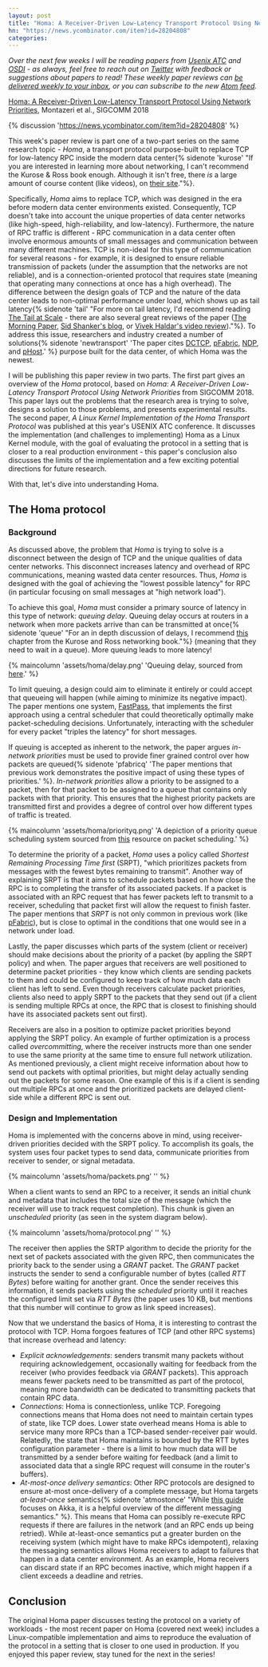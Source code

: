 ```yaml
---
layout: post
title: "Homa: A Receiver-Driven Low-Latency Transport Protocol Using Network Priorities, Part I"
hn: "https://news.ycombinator.com/item?id=28204808"
categories:
---
```

_Over the next few weeks I will be reading papers from [Usenix ATC](https://www.usenix.org/conference/atc21) and [OSDI](https://www.usenix.org/conference/osdi21) - as always, feel free to reach out on [Twitter](https://twitter.com/micahlerner) with feedback or suggestions about papers to read! These weekly paper reviews can [be delivered weekly to your inbox](https://newsletter.micahlerner.com/), or you can subscribe to the new [Atom feed](https://www.micahlerner.com/feed.xml)._

[Homa: A Receiver-Driven Low-Latency Transport Protocol Using Network Priorities](https://people.csail.mit.edu/alizadeh/papers/homa-sigcomm18.pdf), Montazeri et al., SIGCOMM 2018

{% discussion 'https://news.ycombinator.com/item?id=28204808' %}

This week's paper review is part one of a two-part series on the same research topic - _Homa_, a transport protocol purpose-built to replace TCP for low-latency RPC inside the modern data center{% sidenote 'kurose' "If you are interested in learning more about networking, I can't recommend the Kurose & Ross book enough. Although it isn't free, there _is_ a large amount of course content (like videos), on [their site](https://gaia.cs.umass.edu/kurose_ross/online_lectures.htm)."%}. 

Specifically, _Homa_ aims to replace TCP, which was designed in the era before modern data center environments existed. Consequently, TCP doesn't take into account the unique properties of data center networks (like high-speed, high-reliability, and low-latency). Furthermore, the nature of RPC traffic is different - RPC communication in a data center often involve enormous amounts of small messages and communication between many different machines. TCP is non-ideal for this type of communication for several reasons - for example, it is designed to ensure reliable transmission of packets (under the assumption that the networks are not reliable), and is a connection-oriented protocol that requires state (meaning that operating many connections at once has a high overhead). The difference between the design goals of TCP and the nature of the data center leads to non-optimal performance under load, which shows up as tail latency{% sidenote 'tail' "For more on tail latency, I'd recommend reading [The Tail at Scale](https://cacm.acm.org/magazines/2013/2/160173-the-tail-at-scale/fulltext) - there are also several great reviews of the paper ([The Morning Paper](https://blog.acolyer.org/2015/01/15/the-tail-at-scale/), [Sid Shanker's blog](https://squidarth.com/article/systems/2020/02/29/tail-at-scale.html), or [Vivek Haldar's video review](https://www.youtube.com/watch?v=1Qxnrf2pW10))."%}. To address this issue, researchers and industry created a number of solutions{% sidenote 'newtransport' 'The paper cites [DCTCP](https://dl.acm.org/doi/abs/10.1145/1851182.1851192), [pFabric](https://dl.acm.org/doi/abs/10.1145/2534169.2486031), [NDP](https://dl.acm.org/doi/abs/10.1145/3098822.3098825), and [pHost](https://dl.acm.org/doi/abs/10.1145/2716281.2836086).' %} purpose built for the data center, of which Homa was the newest.

I will be publishing this paper review in two parts. The first part gives an overview of the _Homa_ protocol, based on _Homa: A Receiver-Driven Low-Latency Transport Protocol Using Network Priorities_ from SIGCOMM 2018. This paper lays out the problems that the research area is trying to solve, designs a solution to those problems, and presents experimental results. The second paper, _A Linux Kernel Implementation of the Homa Transport Protocol_ was published at this year's USENIX ATC conference. It discusses the implementation (and challenges to implementing) Homa as a Linux Kernel module, with the goal of evaluating the protocol in a setting that is closer to a real production environment - this paper's conclusion also discusses the limits of the implementation and a few exciting potential directions for future research.

With that, let's dive into understanding Homa.

## The Homa protocol

### Background

As discussed above, the problem that _Homa_ is trying to solve is a disconnect between the design of TCP and the unique qualities of data center networks. This disconnect increases latency and overhead of RPC communications, meaning wasted data center resources. Thus, _Homa_ is designed with the goal of achieving the "lowest possible latency" for RPC (in particular focusing on small messages at "high network load").

To achieve this goal, _Homa_ must consider a primary source of latency in this type of network: _queuing delay_. Queuing delay occurs at routers in a network when more packets arrive than can be transmitted at once{% sidenote 'queue' "For an in depth discussion of delays, I recommend [this](https://archive.is/20130114163812/http://59.67.152.66:8000/newenglish/delay.htm) chapter from the Kurose and Ross networking book."%} (meaning that they need to wait in a queue). More queuing leads to more latency!

{% maincolumn 'assets/homa/delay.png' 'Queuing delay, sourced from [here](http://www.cs.toronto.edu/~marbach/COURSES/CSC358_F19/delay.pdf).' %}

To limit queuing, a design could aim to eliminate it entirely or could accept that queueing will happen (while aiming to minimize its negative impact). The paper mentions one system, [FastPass](http://fastpass.mit.edu/Fastpass-SIGCOMM14-Perry.pdf), that implements the first approach using a central scheduler that could theoretically optimally make packet-scheduling decisions. Unfortunately, interacting with the scheduler for every packet "triples the latency" for short messages.

If queuing is accepted as inherent to the network, the paper argues _in-network priorities_ must be used to provide finer grained control over how packets are queued{% sidenote 'pfabricq' 'The paper mentions that previous work demonstrates the positive impact of using these types of priorities.' %}. _In-network priorities_ allow a priority to be assigned to a packet, then for that packet to be assigned to a queue that contains only packets with that priority. This ensures that the highest priority packets are transmitted first and provides a degree of control over how different types of traffic is treated.

{% maincolumn 'assets/homa/priorityq.png' 'A depiction of a priority queue scheduling system sourced from [this](http://www2.ic.uff.br/~michael/kr1999/6-multimedia/6_06-scheduling_and_policing.htm) resource on packet scheduling.' %}

To determine the priority of a packet, _Homa_ uses a policy called _Shortest Remaining Processing Time first_ (SRPT), "which prioritizes packets from messages with the fewest bytes remaining to transmit". Another way of explaining SRPT is that it aims to schedule packets based on how close the RPC is to completing the transfer of its associated packets. If a packet is associated with an RPC request that has fewer packets left to transmit to a receiver, scheduling that packet first will allow the request to finish faster. The paper mentions that _SRPT_ is not only common in previous work (like [pFabric](https://dl.acm.org/doi/10.1145/2486001.2486031)), but is close to optimal in the conditions that one would see in a network under load.

Lastly, the paper discusses which parts of the system (client or receiver) should make decisions about the priority of a packet (by appling the SRPT policy) and when. The paper argues that receivers are well positioned to determine packet priorities - they know which clients are sending packets to them and could be configured to keep track of how much data each client has left to send. Even though receivers calculate packet priorities, clients also need to apply SRPT to the packets that they send out (if a client is sending multiple RPCs at once, the RPC that is closest to finishing should have its associated packets sent out first).

Receivers are also in a position to optimize packet priorities beyond applying the SRPT policy. An example of further optimization is a process called _overcommitting_, where the receiver instructs more than one sender to use the same priority at the same time to ensure full network utilization. As mentioned previously, a client might receive information about how to send out packets with optimal priorities, but might delay actually sending out the packets for some reason. One example of this is if a client is sending out multiple RPCs at once and the prioritized packets are delayed client-side while a different RPC is sent out. 

### Design and Implementation

Homa is implemented with the concerns above in mind, using receiver-driven priorities decided with the SRPT policy. To accomplish its goals, the system uses four packet types to send data, communicate priorities from receiver to sender, or signal metadata.

{% maincolumn 'assets/homa/packets.png' '' %}

When a client wants to send an RPC to a receiver, it sends an initial chunk and metadata that includes the total size of the message (which the receiver will use to track request completion). This chunk is given an _unscheduled_ priority (as seen in the system diagram below).

{% maincolumn 'assets/homa/protocol.png' '' %}

The receiver then applies the SRTP algorithm to decide the priority for the next set of packets associated with the given RPC, then communicates the priority back to the sender using a _GRANT_ packet. The _GRANT_ packet instructs the sender to send a configurable number of bytes (called _RTT Bytes_) before waiting for another grant. Once the sender receives this information, it sends packets using the _scheduled_ priority until it reaches the configured limit set via _RTT Bytes_ (the paper uses 10 KB, but mentions that this number will continue to grow as link speed increases).

Now that we understand the basics of Homa, it is interesting to contrast the protocol with TCP. Homa forgoes features of TCP (and other RPC systems) that increase overhead and latency: 

- _Explicit acknowledgements_: senders transmit many packets without requiring acknowledgement, occasionally waiting for feedback from the receiver (who provides feedback via _GRANT_ packets). This approach means fewer packets need to be transmitted as part of the protocol, meaning more bandwidth can be dedicated to transmitting packets that contain RPC data.
- _Connections_: Homa is connectionless, unlike TCP. Foregoing connections means that Homa does not need to maintain certain types of state, like TCP does. Lower state overhead means Homa is able to service many more RPCs than a TCP-based sender-receiver pair would. Relatedly, the state that Homa maintains is bounded by the RTT bytes configuration parameter - there is a limit to how much data will be transmitted by a sender before waiting for feedback (and a limit to associated data that a single RPC request will consume in the router's buffers).
- _At-most-once delivery semantics_: Other RPC protocols are designed to ensure at-most once-delivery of a complete message, but Homa targets _at-least-once_ semantics{% sidenote 'atmostonce' "While [this guide](https://www.lightbend.com/blog/how-akka-works-at-least-once-message-delivery) focuses on Akka, it is a helpful overview of the different messaging semantics." %}. This means that Homa can possibly re-execute RPC requests if there are failures in the network (and an RPC ends up being retried). While at-least-once semantics put a greater burden on the receiving system (which might have to make RPCs idempotent), relaxing the messaging semantics allows Homa receivers to adapt to failures that happen in a data center environment. As an example, Homa receivers can discard state if an RPC becomes inactive, which might happen if a client exceeds a deadline and retries.

## Conclusion

The original Homa paper discusses testing the protocol on a variety of workloads - the most recent paper on Homa (covered next week) includes a Linux-compatible implementation and aims to reproduce the evaluation of the protocol in a setting that is closer to one used in production. If you enjoyed this paper review, stay tuned for the next in the series!
